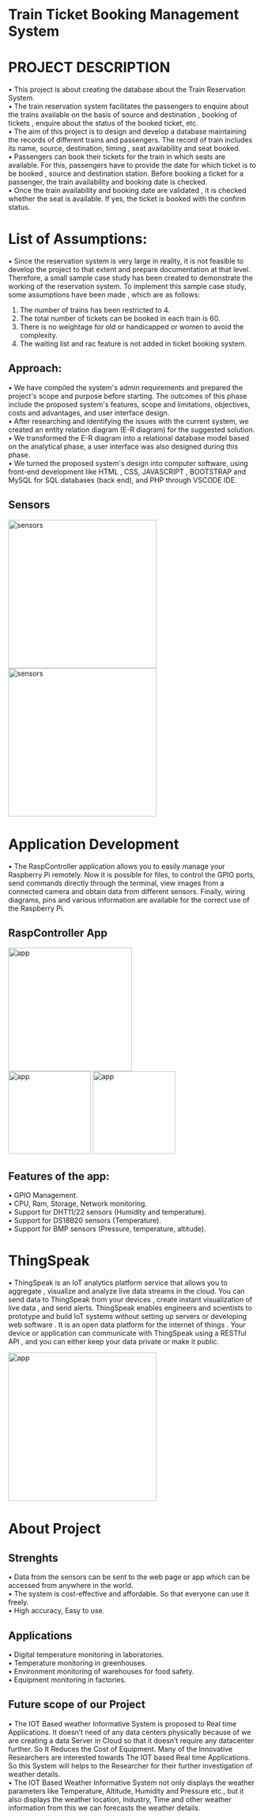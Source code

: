 # Train Ticket Booking Management System

# PROJECT DESCRIPTION
• This project is about creating the database about the Train Reservation System.<br/>
• The train reservation system facilitates the passengers to enquire about the trains available on the basis of source and destination , booking of tickets , enquire about the status of the booked ticket, etc.<br/>
• The aim of this project is to design and develop a database maintaining the records of different trains and passengers. The record of train includes its name, source, destination, timing , seat availability and seat booked.<br/>
• Passengers can book their tickets for the train in which seats are available. For this, passengers have to provide the date for which ticket is to be booked , source and destination station. Before booking a ticket for a passenger, the train availability and booking date is checked. <br/>
• Once the train availability and booking date are validated , it is checked whether the seat is available. If yes, the ticket is booked with the confirm status.<br/>

# List of Assumptions:
•  Since the reservation system is very large in reality, it is not feasible to develop the project to that extent and prepare documentation at that level. Therefore, a small sample case study has been created to demonstrate the working of the reservation system. To implement this sample case study, some assumptions have been made , which are as follows:<br/>
1. The number of trains has been restricted to 4.<br/>
2. The total number of tickets can be booked in each train is 60.<br/>
3. There is no weightage for old or handicapped or women to avoid the complexity.<br/>
4. The waiting list and rac feature is not added in ticket booking system.<br/>

## Approach:

• We have compiled the system's admin requirements and prepared the project's scope and purpose before starting. The outcomes of this phase include the proposed system's features, scope and limitations, objectives, costs and advantages, and user interface design.<br/>
• After researching and identifying the issues with the current system, we created an entity relation diagram (E-R diagram) for the suggested solution.<br/>
• We transformed the E-R diagram into a relational database model based on the analytical phase, a user interface was also designed during this phase.<br/>
• We turned the proposed system's design into computer software, using front-end development like HTML , CSS, JAVASCRIPT , BOOTSTRAP and MySQL for SQL databases (back end), and PHP through VSCODE IDE.<br/>

## Sensors

<img width="300" alt="sensors" src="https://github.com/nayandeep20028840/IOT-based-RASPBERRY_PI-Weather-Station/assets/97220336/fef8d35e-0228-4e4d-b01a-ecbff321f9c9.PNG">
<img width="300" alt="sensors" src="https://github.com/nayandeep20028840/IOT-based-RASPBERRY_PI-Weather-Station/assets/97220336/33a28de1-c5c7-4eee-b5f1-547dfa3cce92.PNG">


# Application Development

• The RaspController application allows you to easily manage your Raspberry Pi remotely. Now it is possible for files, to control the GPIO ports, send commands directly through the terminal, view images from a connected camera and obtain data from different sensors. Finally, wiring diagrams, pins and various information are available for the correct use of the Raspberry Pi.

## RaspController App

<img width="250" alt="app" src="https://github.com/nayandeep20028840/IOT-based-RASPBERRY_PI-Weather-Station/assets/97220336/c2eb6aa1-4f4a-40e7-b695-a99adf4f81cc.PNG"><br/>
<img width="167" alt="app" src="https://github.com/nayandeep20028840/IOT-based-RASPBERRY_PI-Weather-Station/assets/97220336/13293086-84eb-4753-af86-865f90fd4ae7.PNG">
<img width="167" alt="app" src="https://github.com/nayandeep20028840/IOT-based-RASPBERRY_PI-Weather-Station/assets/97220336/3077456c-bafa-4f18-8352-0a0bcb218d0e.PNG">

## Features of the app:

• GPIO Management.<br/>
• CPU, Ram, Storage, Network monitoring.<br/>
• Support for DHT11/22 sensors (Humidity and temperature).<br/>
• Support for DS18B20 sensors (Temperature).<br/>
• Support for BMP sensors (Pressure, temperature, altitude).<br/>


# ThingSpeak

• ThingSpeak is an IoT analytics platform service that allows you to aggregate , visualize and analyze live data streams in the cloud. You can send data to ThingSpeak from your devices , create instant visualization of live data , and send alerts. ThingSpeak enables engineers and scientists to prototype and build IoT systems without setting up servers or developing web software . It is an open data platform for the internet of things . Your device or application can communicate with ThingSpeak using a RESTful API , and you can either keep your data private or make it public.<br/>

<img width="300" alt="app" src="https://github.com/nayandeep20028840/IOT-based-RASPBERRY_PI-Weather-Station/assets/97220336/b8a9d4c0-4a9f-44d2-a045-efffa3d7db0c.PNG"><br/>


# About Project

## Strenghts

• Data from the sensors can be sent to the web page or app which can be accessed from anywhere in the world.<br/>
• The system is cost-effective and affordable. So that everyone can use it freely.<br/>
• High accuracy, Easy to use.<br/>

## Applications

• Digital temperature monitoring in laboratories.<br/>
• Temperature monitoring in greenhouses.<br/>
• Environment monitoring of warehouses for food safety.<br/>
• Equipment monitoring in factories.<br/>

## Future scope of our Project

• The IOT Based weather Informative System is proposed to Real time Applications. It doesn’t need of any data centers physically because of we are creating a data Server in Cloud so that it doesn’t require any datacenter further. So It Reduces the Cost of Equipment. Many of the Innovative Researchers are interested towards The IOT based Real time Applications. So this System will helps to the Researcher for their further investigation of weather details.<br/>
• The IOT Based Weather Informative System not only displays the weather parameters like Temperature, Altitude, Humidity and Pressure etc., but it also displays the weather location, Industry, Time and other weather information from this we can forecasts the weather details.<br/>







